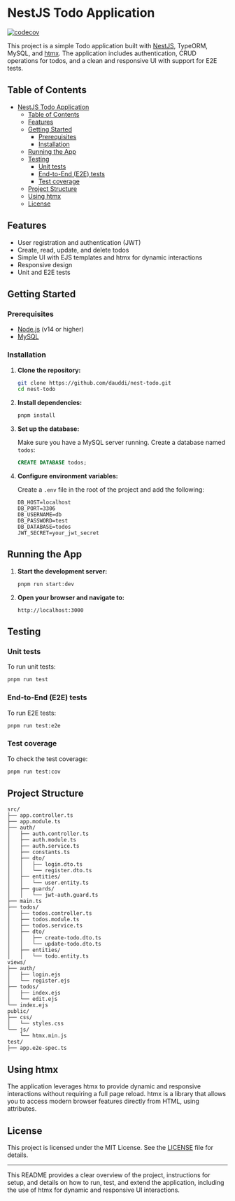 # NestJS Todo Application

[![codecov](https://codecov.io/gh/dauddi/nest-todo/branch/main/graph/badge.svg?token=c6ca1570-d1e2-4639-b78d-19b80fd26c39)](https://codecov.io/gh/your-username/nest-todo)

This project is a simple Todo application built with [NestJS](https://nestjs.com/), TypeORM, MySQL, and [htmx](https://htmx.org/). The application includes authentication, CRUD operations for todos, and a clean and responsive UI with support for E2E tests.

## Table of Contents

- [NestJS Todo Application](#nestjs-todo-application)
  - [Table of Contents](#table-of-contents)
  - [Features](#features)
  - [Getting Started](#getting-started)
    - [Prerequisites](#prerequisites)
    - [Installation](#installation)
  - [Running the App](#running-the-app)
  - [Testing](#testing)
    - [Unit tests](#unit-tests)
    - [End-to-End (E2E) tests](#end-to-end-e2e-tests)
    - [Test coverage](#test-coverage)
  - [Project Structure](#project-structure)
  - [Using htmx](#using-htmx)
  - [License](#license)

## Features

- User registration and authentication (JWT)
- Create, read, update, and delete todos
- Simple UI with EJS templates and htmx for dynamic interactions
- Responsive design
- Unit and E2E tests

## Getting Started

### Prerequisites

- [Node.js](https://nodejs.org/en/download/) (v14 or higher)
- [MySQL](https://www.mysql.com/downloads/)

### Installation

1. **Clone the repository:**

   ```bash
   git clone https://github.com/dauddi/nest-todo.git
   cd nest-todo
   ```

2. **Install dependencies:**

   ```bash
   pnpm install
   ```

3. **Set up the database:**

   Make sure you have a MySQL server running. Create a database named `todos`:

   ```sql
   CREATE DATABASE todos;
   ```

4. **Configure environment variables:**

   Create a `.env` file in the root of the project and add the following:

   ```env
   DB_HOST=localhost
   DB_PORT=3306
   DB_USERNAME=db
   DB_PASSWORD=test
   DB_DATABASE=todos
   JWT_SECRET=your_jwt_secret
   ```

## Running the App

1. **Start the development server:**

   ```bash
   pnpm run start:dev
   ```

2. **Open your browser and navigate to:**

   ```
   http://localhost:3000
   ```

## Testing

### Unit tests

To run unit tests:

```bash
pnpm run test
```

### End-to-End (E2E) tests

To run E2E tests:

```bash
pnpm run test:e2e
```

### Test coverage

To check the test coverage:

```bash
pnpm run test:cov
```

## Project Structure

```text
src/
├── app.controller.ts
├── app.module.ts
├── auth/
│   ├── auth.controller.ts
│   ├── auth.module.ts
│   ├── auth.service.ts
│   ├── constants.ts
│   ├── dto/
│   │   ├── login.dto.ts
│   │   └── register.dto.ts
│   ├── entities/
│   │   └── user.entity.ts
│   ├── guards/
│   │   └── jwt-auth.guard.ts
├── main.ts
├── todos/
│   ├── todos.controller.ts
│   ├── todos.module.ts
│   ├── todos.service.ts
│   ├── dto/
│   │   ├── create-todo.dto.ts
│   │   └── update-todo.dto.ts
│   ├── entities/
│   │   └── todo.entity.ts
views/
├── auth/
│   ├── login.ejs
│   └── register.ejs
├── todos/
│   ├── index.ejs
│   └── edit.ejs
└── index.ejs
public/
├── css/
│   └── styles.css
└── js/
    └── htmx.min.js
test/
├── app.e2e-spec.ts
```

## Using htmx

The application leverages htmx to provide dynamic and responsive interactions without requiring a full page reload. htmx is a library that allows you to access modern browser features directly from HTML, using attributes.

## License

This project is licensed under the MIT License. See the [LICENSE](LICENSE) file for details.

---

This README provides a clear overview of the project, instructions for setup, and details on how to run, test, and extend the application, including the use of htmx for dynamic and responsive UI interactions.
